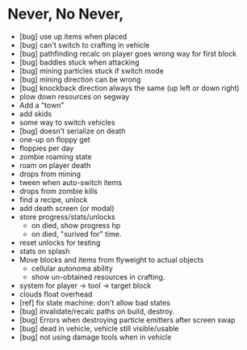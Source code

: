 # Never, No Never,

* [bug] use up items when placed
* [bug] can't switch to crafting in vehicle
* [bug] pathfinding recalc on player goes wrong way for first block
* [bug] baddies stuck when attacking
* [bug] mining particles stuck if switch mode
* [bug] mining direction can be wrong
* [bug] knockback direction always the same (up left or down right)
* plow down resources on segway
* Add a "town"
* add skids
* some way to switch vehicles
* [bug] doesn't serialize on death
* one-up on floppy get
* floppies per day
* zombie roaming state
* roam on player death
* drops from mining
* tween when auto-switch items
* drops from zombie kills
* find a recipe, unlock
* add death screen (or modal)
* store progress/stats/unlocks
  * on died, show progress hp
  * on died, "surived for" time.
* reset unlocks for testing
* stats on splash
* Move blocks and items from flyweight to actual objects
  * cellular autonoma ability
  * show un-obtained resources in crafting.
* system for player -> tool -> target block
* clouds float overhead
* [ref] fix state machine: don't allow bad states
* [bug] invalidate/recalc paths on build, destroy.
* [bug] Errors when destroying particle emitters after screen swap
* [bug] dead in vehicle, vehicle still visible/usable
* [bug] not using damage tools when in vehicle
